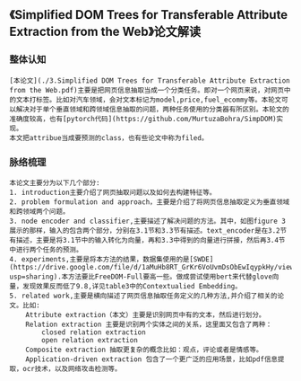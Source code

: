 ##   《Simplified DOM Trees for Transferable Attribute Extraction from the Web》论文解读
### 整体认知
    [本论文](./3.Simplified DOM Trees for Transferable Attribute Extraction from the Web.pdf)主要是把网页信息抽取当成一个分类任务。即对一个网页来说，对网页中的文本打标签。比如对汽车领域，会对文本标记为model,price,fuel_ecommy等。本轮文可以解决对于单个垂直领域和跨领域信息抽取的问题，两种任务使用的分类器有所区别。本轮文的准确度较高，也有[pytorch代码](https://github.com/MurtuzaBohra/SimpDOM)实现。
    本文把attribue当成要预测的class，也有些论文中称为filed。
### 脉络梳理
    本论文主要分为以下几个部分:
    1. introduction主要介绍了网页抽取问题以及如何去构建特征等。
    2. problem formulation and approach，主要是介绍了将网页信息抽取定义为垂直领域和跨领域两个问题。
    3. node encoder and classifier,主要描述了解决问题的方法。其中，如图figure 3展示的那样，输入的包含两个部分，分别在3.1节和3.3节有描述。text_encoder是在3.2节有描述，主要是将3.1节中的输入转化为向量，再和3.3中得到的向量进行拼接，然后再3.4节中进行两个任务的预测。
    4. experiments,主要是将本方法的结果，数据集使用的是[SWDE](https://drive.google.com/file/d/1aMuHb8RT_GrKr6VoUvmDsObEwIqypkHy/view?usp=sharing).本方法要比FreeDOM-Full要高一些。做成尝试使用bert来代替glove向量，发现效果反而低了9.8,详见table3中的Contextualied Embedding。
    5. related work,主要是横向描述了网页信息抽取任务定义的几种方法,并介绍了相关的论文。比如:
        Attribute extraction（本文）主要是识别网页中有的文本，然后进行划分。
        Relation extraction 主要是识别两个实体之间的关系，这里面又包含了两种：
            closed relation extraction
            open relation extraction
        Composite extraction 抽取更复杂的概念比如：观点，评论或者是情感等。
        Application-driven extraction 包含了一个更广泛的应用场景，比如pdf信息提取，ocr技术，以及网络攻击检测等。



